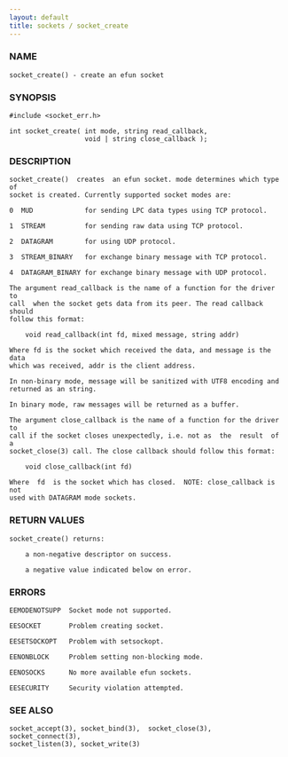 ```yaml
---
layout: default
title: sockets / socket_create
---
```


### NAME

    socket_create() - create an efun socket

### SYNOPSIS

    #include <socket_err.h>

    int socket_create( int mode, string read_callback,
                       void | string close_callback );

### DESCRIPTION

    socket_create()  creates  an efun socket. mode determines which type of
    socket is created. Currently supported socket modes are:

    0  MUD             for sending LPC data types using TCP protocol.

    1  STREAM          for sending raw data using TCP protocol.

    2  DATAGRAM        for using UDP protocol.

    3  STREAM_BINARY   for exchange binary message with TCP protocol.

    4  DATAGRAM_BINARY for exchange binary message with UDP protocol.

    The argument read_callback is the name of a function for the driver  to
    call  when the socket gets data from its peer. The read callback should
    follow this format:

        void read_callback(int fd, mixed message, string addr)

    Where fd is the socket which received the data, and message is the data
    which was received, addr is the client address.

    In non-binary mode, message will be sanitized with UTF8 encoding and returned as an string.

    In binary mode, raw messages will be returned as a buffer.

    The argument close_callback is the name of a function for the driver to
    call if the socket closes unexpectedly, i.e. not as  the  result  of  a
    socket_close(3) call. The close callback should follow this format:

        void close_callback(int fd)

    Where  fd  is the socket which has closed.  NOTE: close_callback is not
    used with DATAGRAM mode sockets.

### RETURN VALUES

    socket_create() returns:

        a non-negative descriptor on success.

        a negative value indicated below on error.

### ERRORS

    EEMODENOTSUPP  Socket mode not supported.

    EESOCKET       Problem creating socket.

    EESETSOCKOPT   Problem with setsockopt.

    EENONBLOCK     Problem setting non-blocking mode.

    EENOSOCKS      No more available efun sockets.

    EESECURITY     Security violation attempted.

### SEE ALSO

    socket_accept(3), socket_bind(3),  socket_close(3),  socket_connect(3),
    socket_listen(3), socket_write(3)
